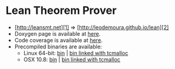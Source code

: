 Lean Theorem Prover
===================
 - [http://leansmt.net][1] => [http://leodemoura.github.io/lean][2]
 - Doxygen page is available at [here][3].
 - Code coverage is available at [here][4].
 - Precompiled binaries are available:
   * Linux 64-bit: [bin][5] | [bin linked with tcmalloc][6]
   * OSX 10.8: [bin][7] | [bin linked with tcmalloc][8]

[1]: http://leansmt.net
[2]: http://leodemoura.github.io/lean
[3]: https://dl.dropboxusercontent.com/u/203889738/doc/html/index.html
[4]: https://dl.dropboxusercontent.com/u/203889738/lcov/index.html
[5]: https://dl.dropboxusercontent.com/u/203889738/bin/lean_linux
[6]: https://dl.dropboxusercontent.com/u/203889738/bin/lean_linux_tcmalloc
[7]: https://dl.dropboxusercontent.com/u/203889738/bin/lean_osx
[8]: https://dl.dropboxusercontent.com/u/203889738/bin/lean_osx_tcmalloc
